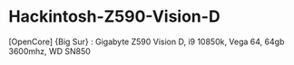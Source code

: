 # Hackintosh-Z590-Vision-D
[OpenCore] {Big Sur} : Gigabyte Z590 Vision D, i9 10850k, Vega 64, 64gb 3600mhz, WD SN850
